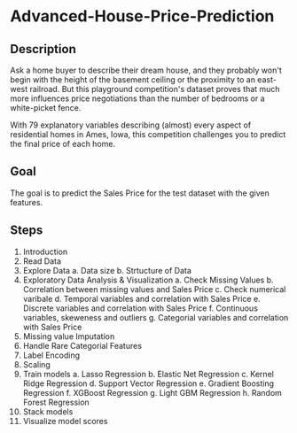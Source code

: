# Advanced-House-Price-Prediction

## Description
Ask a home buyer to describe their dream house, and they probably won't begin with the height of the basement ceiling or the proximity to an east-west railroad. But this playground competition's dataset proves that much more influences price negotiations than the number of bedrooms or a white-picket fence.

With 79 explanatory variables describing (almost) every aspect of residential homes in Ames, Iowa, this competition challenges you to predict the final price of each home.

## Goal
The goal is to predict the Sales Price for the test dataset with the given features.

## Steps
1. Introduction
2. Read Data
3. Explore Data
    a. Data size
    b. Strtucture of Data
4. Exploratory Data Analysis & Visualization
    a. Check Missing Values
    b. Correlation between missing values and Sales Price
    c. Check numerical varibale
    d. Temporal variables and correlation with Sales Price
    e. Discrete variables and correlation with Sales Price
    f. Continuous variables, skeweness and outliers
    g. Categorial variables and correlation with Sales Price
5. Missing value Imputation
6. Handle Rare Categorial Features
7. Label Encoding
8. Scaling
9. Train models
    a. Lasso Regression
    b. Elastic Net Regression
    c. Kernel Ridge Regression
    d. Support Vector Regression
    e. Gradient Boosting Regression
    f. XGBoost Regression
    g. Light GBM Regression
    h. Random Forest Regression
10. Stack models
11. Visualize model scores
